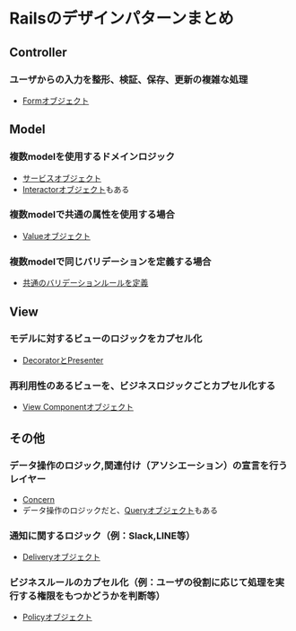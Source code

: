 # Railsのデザインパターンまとめ

## Controller
### ユーザからの入力を整形、検証、保存、更新の複雑な処理
- [Formオブジェクト](https://github.com/rtakasawa/DailyCode/blob/master/code_design/rails/form_object.md)

## Model
### 複数modelを使用するドメインロジック
- [サービスオブジェクト](https://github.com/rtakasawa/DailyCode/blob/master/code_design/rails/service_object.md)
- [Interactorオブジェクト](https://applis.io/posts/rails-design-patterns#interactor%E3%82%AA%E3%83%96%E3%82%B8%E3%82%A7%E3%82%AF%E3%83%88)もある
### 複数modelで共通の属性を使用する場合
- [Valueオブジェクト](https://github.com/rtakasawa/DailyCode/blob/master/code_design/rails/value_object.md)
### 複数modelで同じバリデーションを定義する場合
- [共通のバリデーションルールを定義](https://github.com/rtakasawa/DailyCode/blob/master/code_design/rails/validator.md)
## View
### モデルに対するビューのロジックをカプセル化
- [DecoratorとPresenter](https://tech.kitchhike.com/entry/2018/02/28/221159)
### 再利用性のあるビューを、ビジネスロジックごとカプセル化する
- [View Componentオブジェクト](https://applis.io/posts/rails-design-patterns#view-component%E3%82%AA%E3%83%96%E3%82%B8%E3%82%A7%E3%82%AF%E3%83%88)

## その他
### データ操作のロジック,関連付け（アソシエーション）の宣言を行うレイヤー
- [Concern](https://github.com/rtakasawa/DailyCode/blob/master/code_design/rails/concern.md)
- データ操作のロジックだと、[Queryオブジェクト](https://applis.io/posts/rails-design-patterns#query%E3%82%AA%E3%83%96%E3%82%B8%E3%82%A7%E3%82%AF%E3%83%88)もある
### 通知に関するロジック（例：Slack,LINE等）
- [Deliveryオブジェクト](https://applis.io/posts/rails-design-patterns#decorator%E3%82%AA%E3%83%96%E3%82%B8%E3%82%A7%E3%82%AF%E3%83%88)
### ビジネスルールのカプセル化（例：ユーザの役割に応じて処理を実行する権限をもつかどうかを判断等）
- [Policyオブジェクト](https://applis.io/posts/rails-design-patterns#policy%E3%82%AA%E3%83%96%E3%82%B8%E3%82%A7%E3%82%AF%E3%83%88)
